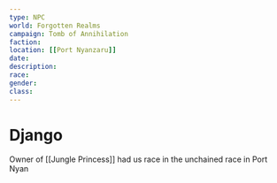 ```yaml
---
type: NPC
world: Forgotten Realms
campaign: Tomb of Annihilation
faction: 
location: [[Port Nyanzaru]]
date:
description:
race:
gender:
class:
---
```


# Django


Owner of [[Jungle Princess]]
had us race in the unchained race in Port Nyan